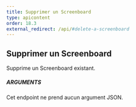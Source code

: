 ```yaml
---
title: Supprimer un Screenboard
type: apicontent
order: 18.3
external_redirect: /api/#delete-a-screenboard
---
```


## Supprimer un Screenboard
Supprime un Screenboard existant.
##### ARGUMENTS
Cet endpoint ne prend aucun argument JSON.




